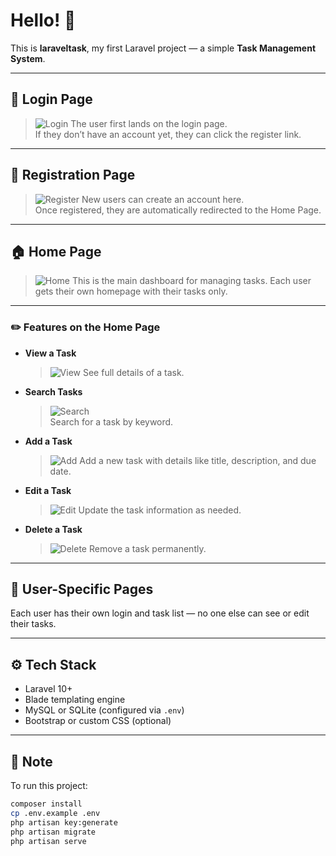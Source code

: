 # Hello! 👋

This is **laraveltask**, my first Laravel project — a simple **Task Management System**.

---

## 🔐 Login Page

> ![Login](https://media.discordapp.net/attachments/1401584516140630026/1401584533056262184/image.png?ex=6890ced0&is=688f7d50&hm=79aab74e975f8281ce273ad71fe9c19b6b2cc3134443430e4688704fa34809e9&=&format=webp&quality=lossless&width=1460&height=686)
The user first lands on the login page.  
If they don’t have an account yet, they can click the register link.

---

## 📝 Registration Page

> ![Register](https://media.discordapp.net/attachments/1401584516140630026/1401584569978978385/image.png?ex=6890ced9&is=688f7d59&hm=c0145be91a824e27e66327bd51eab934d763a2102d478fbd03741873d0673390&=&format=webp&quality=lossless&width=1457&height=686)
New users can create an account here.  
Once registered, they are automatically redirected to the Home Page.

---

## 🏠 Home Page

> ![Home](https://media.discordapp.net/attachments/1401584516140630026/1401584691500286006/image.png?ex=6890cef6&is=688f7d76&hm=f340c7acb1018b452de99c15d21a39fb39a8e92d75ebf0020dabf2ed6982e114&=&format=webp&quality=lossless&width=1463&height=686)
This is the main dashboard for managing tasks. Each user gets their own homepage with their tasks only.

---

### ✏️ Features on the Home Page

- **View a Task**  
  > ![View](https://media.discordapp.net/attachments/1401584516140630026/1401584691500286006/image.png?ex=6890cef6&is=688f7d76&hm=f340c7acb1018b452de99c15d21a39fb39a8e92d75ebf0020dabf2ed6982e114&=&format=webp&quality=lossless&width=1463&height=686)
  See full details of a task.

- **Search Tasks**  
  > ![Search](https://media.discordapp.net/attachments/1401584516140630026/1401584927824154735/image.png?ex=6890cf2e&is=688f7dae&hm=8b9760a88165e8c064cfb3774b533bb49099b0a8d8548775434bce88bdd704a0&=&format=webp&quality=lossless&width=1468&height=686)  
  Search for a task by keyword.

- **Add a Task**  
  > ![Add](https://media.discordapp.net/attachments/1401584516140630026/1401584971210293309/image.png?ex=6890cf39&is=688f7db9&hm=71a575e2328437fd70171aa6992ca7e0f6f8e8b772cf6bda0e1effb98dde9950&=&format=webp&quality=lossless&width=1470&height=686) 
  Add a new task with details like title, description, and due date.

- **Edit a Task**  
  > ![Edit](https://media.discordapp.net/attachments/1401584516140630026/1401584831506284655/image.png?ex=6890cf18&is=688f7d98&hm=b051e1ddf3f88a757d5244639669e94a6e06c2071e80dcc691e6fe32874114e2&=&format=webp&quality=lossless&width=1466&height=686)
  Update the task information as needed.

- **Delete a Task**  
  > ![Delete](https://media.discordapp.net/attachments/1401584516140630026/1401586196257308712/image.png?ex=6890d05d&is=688f7edd&hm=5cc2886bd24b222413684d4c3acb4ca13ba77a54d6f023873a1ecbe3451b4bdd&=&format=webp&quality=lossless&width=1486&height=686)
  Remove a task permanently.

---

## 🔐 User-Specific Pages

Each user has their own login and task list — no one else can see or edit their tasks.

---

## ⚙️ Tech Stack

- Laravel 10+
- Blade templating engine
- MySQL or SQLite (configured via `.env`)
- Bootstrap or custom CSS (optional)

---

## 📌 Note

To run this project:

```bash
composer install
cp .env.example .env
php artisan key:generate
php artisan migrate
php artisan serve
